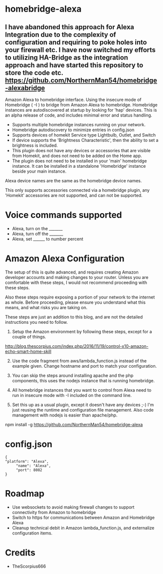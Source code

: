 # homebridge-alexa

## I have abandoned this approach for Alexa Integration due to the complexity of configuration and requiring to poke holes into your firewall etc.  I have now switched my efforts to utilizing HA-Bridge as the integration approach and have started this repository to store the code etc.  https://github.com/NorthernMan54/homebridge-alexabridge

Amazon Alexa to homebridge interface.   Using the insecure mode of Homebridge ( -I )
to bridge from Amazon Alexa to homebridge.  Homebridge instances are autodiscovered
at startup by looking for 'hap' devices.   This is an alpha release of code, and
includes minimal error and status handling.  

* Supports multiple homebridge instances running on your network.
* Homebridge autodiscovery to minimize entries in config.json
* Supports devices of homekit Service type Lightbulb, Outlet, and Switch
* If device supports the 'Brightness Characteristic', then the ability to set a
brightness is included.
* This plugin does not have any devices or accessories that are visible from Homekit,
and does not need to be added on the Home app.
* The plugin does not need to be installed in your 'main' homebridge instance.  It
can be installed in a standalone 'Homebridge' instance beside your main instance.

Alexa device names are the same as the homebridge device names.

This only supports  accessories connected via a homebridge plugin, any 'Homekit'
accessories are not supported, and can not be supported.

# Voice commands supported

* Alexa, turn on the _______
* Alexa, turn off the _______
* Alexa, set ______ to number percent

# Amazon Alexa Configuration

The setup of this is quite advanced, and requires creating Amazon developer accounts
and making changes to your router.  Unless you are comfortable with these steps,
I would not recommend proceeding with these steps.

Also these steps require exposing a portion of your network to the internet
as whole. Before proceeding, please ensure you understand what this means, and what
risks you are taking on.

These steps are just an addition to this blog, and are not the detailed instructions
you need to follow.

1. Setup the Amazon environment by following these steps, except for a couple of things.

http://blog.thescorpius.com/index.php/2016/11/19/control-x10-amazon-echo-smart-home-skill

2. Use the code fragment from aws/lambda_function.js instead of the example given.
Change hostname and port to match your configuration.

3. You can skip the steps around installing apache and the php components, this uses
the nodejs instance that is running homebridge.

4. All homebridge instances that you want to control from Alexa need to run in insecure
mode with -I included on the command line.

5. Set this up as a usual plugin, except it doesn't have any devices ;-)  I'm just
reusing the runtime and configuration file management. Also code management with nodejs
is easier than apache/php.

npm install -g https://github.com/NorthernMan54/homebridge-alexa

# config.json

```
{
"platform": "Alexa",
     "name": "Alexa",
     "port": 8082
}
```

# Roadmap

* Use websockets to avoid making firewall changes to support connectivity from Amazon
to homebridge
* Switch to https for communications between Amazon and Homebridge Alexa
* Cleanup technical debit in Amazon lambda_function.js, and externalize configuration items.

# Credits
* TheScorpius666

